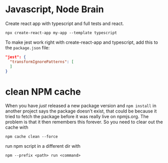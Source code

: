# Javascript, Node Brain


Create react app with typescript and full tests and react.

``` shell
npx create-react-app my-app --template typescript
```

To make jest work right with create-react-app and typescript, add this to the `package.json` file:

``` json
"jest": {
  "transformIgnorePatterns": [
  ]
}
```


# clean NPM cache

When you have *just* released a new package version and `npm install` in another project says the package doesn’t exist, that could be because it tried to fetch the package before it was really live on npmjs.org. The problem is that it then remembers this forever. So you need to clear out the cache with

```
npm cache clean --force
```



run npm script in a different dir with
```shell
npm --prefix <path> run <command>
```






